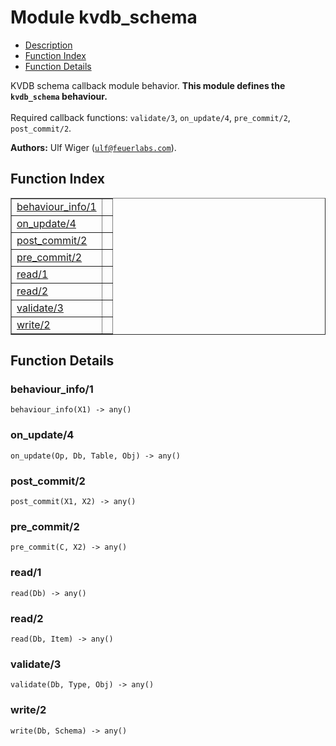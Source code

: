 

# Module kvdb_schema #
* [Description](#description)
* [Function Index](#index)
* [Function Details](#functions)



KVDB schema callback module behavior.
__This module defines the `kvdb_schema` behaviour.__
<br></br>
 Required callback functions: `validate/3`, `on_update/4`, `pre_commit/2`, `post_commit/2`.

__Authors:__ Ulf Wiger ([`ulf@feuerlabs.com`](mailto:ulf@feuerlabs.com)).
<a name="index"></a>

## Function Index ##


<table width="100%" border="1" cellspacing="0" cellpadding="2" summary="function index"><tr><td valign="top"><a href="#behaviour_info-1">behaviour_info/1</a></td><td></td></tr><tr><td valign="top"><a href="#on_update-4">on_update/4</a></td><td></td></tr><tr><td valign="top"><a href="#post_commit-2">post_commit/2</a></td><td></td></tr><tr><td valign="top"><a href="#pre_commit-2">pre_commit/2</a></td><td></td></tr><tr><td valign="top"><a href="#read-1">read/1</a></td><td></td></tr><tr><td valign="top"><a href="#read-2">read/2</a></td><td></td></tr><tr><td valign="top"><a href="#validate-3">validate/3</a></td><td></td></tr><tr><td valign="top"><a href="#write-2">write/2</a></td><td></td></tr></table>


<a name="functions"></a>

## Function Details ##

<a name="behaviour_info-1"></a>

### behaviour_info/1 ###

`behaviour_info(X1) -> any()`


<a name="on_update-4"></a>

### on_update/4 ###

`on_update(Op, Db, Table, Obj) -> any()`


<a name="post_commit-2"></a>

### post_commit/2 ###

`post_commit(X1, X2) -> any()`


<a name="pre_commit-2"></a>

### pre_commit/2 ###

`pre_commit(C, X2) -> any()`


<a name="read-1"></a>

### read/1 ###

`read(Db) -> any()`


<a name="read-2"></a>

### read/2 ###

`read(Db, Item) -> any()`


<a name="validate-3"></a>

### validate/3 ###

`validate(Db, Type, Obj) -> any()`


<a name="write-2"></a>

### write/2 ###

`write(Db, Schema) -> any()`


